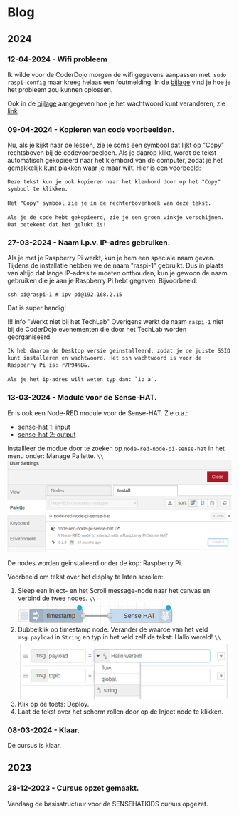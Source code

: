 # Blog

## 2024

### 12-04-2024 - Wifi probleem

Ik wilde voor de CoderDojo morgen de wifi gegevens aanpassen met: `sudo raspi-config` maar kreeg helaas een foutmelding. In de [bijlage](../appendix/index.html#Foutmelding-bij-wijzigen-WiFi-gegevens) vind je hoe je het probleem zou kunnen oplossen.

Ook in de [bijlage](../appendix/index#Veranderen-wachtwoord-via-de-terminal) aangegeven hoe je het wachtwoord kunt veranderen, zie [link](https://www.idownloadblog.com/2021/05/17/change-password-raspberry-pi/)

### 09-04-2024 - Kopieren van code voorbeelden.

Nu, als je kijkt naar de lessen, zie je soms een symbool dat lijkt op "Copy" rechtsboven bij de codevoorbeelden. Als je daarop klikt, wordt de tekst automatisch gekopieerd naar het klembord van de computer, zodat je het gemakkelijk kunt plakken waar je maar wilt. Hier is een voorbeeld:

```
Deze tekst kun je ook kopieren naar het klembord door op het "Copy" symbool te klikken.

Het "Copy" symbool zie je in de rechterbovenhoek van deze tekst.

Als je de code hebt gekopieerd, zie je een groen vinkje verschijnen.
Dat betekent dat het gelukt is!
```

### 27-03-2024 - Naam i.p.v. IP-adres gebruiken.

Als je met je Raspberry Pi werkt, kun je hem een speciale naam geven. Tijdens de installatie hebben we de naam "raspi-1" gebruikt. Dus in plaats van altijd dat lange IP-adres te moeten onthouden, kun je gewoon de naam gebruiken die je aan je Raspberry Pi hebt gegeven. Bijvoorbeeld:

```
ssh pi@raspi-1 # ipv pi@192.168.2.15
```

Dat is super handig!

!!! info "Werkt niet bij het TechLab"
    Overigens werkt de naam `raspi-1` niet bij de CoderDojo evenementen die door het TechLab worden georganiseerd.

    Ik heb daarom de Desktop versie geinstalleerd, zodat je de juiste SSID kunt installeren en wachtwoord. Het ssh wachtwoord is voor de Raspberry Pi is: r7P94%B&.
    
    Als je het ip-adres wilt weten typ dan: `ip a`.

### 13-03-2024 - Module voor de Sense-HAT.

Er is ook een Node-RED module voor de Sense-HAT. Zie o.a.:
- [sense-hat 1: input](https://www.youtube.com/watch?v=O3vcXhl6dTk)
- [sense-hat 2: output](https://www.youtube.com/watch?v=2Am_9DNQ1Bk)

Installleer de modue door te zoeken op `node-red-node-pi-sense-hat` in het menu onder: Manage Pallette. ``\\``![blog_1_1.png](assets/blog_1_1.png)

De nodes worden geinstalleerd onder de kop: Raspberry Pi.

Voorbeeld om tekst over het display te laten scrollen:

1. Sleep een Inject- en het Scroll message-node naar het canvas en verbind de twee nodes. ``\\``![blog_1_2](assets/blog_1_2.png)
2. Dubbelklik op timestamp node. Verander de waarde van het veld `msg.payload` in `String` en typ in het veld zelf de tekst: Hallo wereld! ``\\``![blog_1_3](assets/blog_1_4.png)
3. Klik op de toets: Deploy.
4. Laat de tekst over het scherm rollen door op de Inject node te klikken.

### 08-03-2024 - Klaar.
 
De cursus is klaar.

## 2023

### 28-12-2023 - Cursus opzet gemaakt.

Vandaag de basisstructuur voor de SENSEHATKIDS cursus opgezet.

